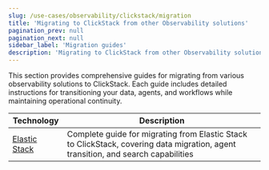 ```yaml
---
slug: /use-cases/observability/clickstack/migration
title: 'Migrating to ClickStack from other Observability solutions'
pagination_prev: null
pagination_next: null
sidebar_label: 'Migration guides'
description: 'Migrating to ClickStack from other Observability solutions'
---
```


This section provides comprehensive guides for migrating from various observability solutions to ClickStack. Each guide includes detailed instructions for transitioning your data, agents, and workflows while maintaining operational continuity.

| Technology | Description |
|------------|-------------|
| [Elastic Stack](/use-cases/observability/clickstack/migration/elastic) | Complete guide for migrating from Elastic Stack to ClickStack, covering data migration, agent transition, and search capabilities |
